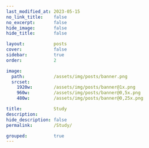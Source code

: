 ```yaml
---
last_modified_at: 2023-05-15
no_link_title:    false 
no_excerpt:       false 
hide_image:       false
hide_title:       false

layout:           posts
cover:            false
sidebar:          true
order:            2

image:
  path:           /assets/img/posts/banner.png
  srcset:
    1920w:        /assets/img/posts/banner@1x.png
    960w:         /assets/img/posts/banner@0,5x.png
    480w:         /assets/img/posts/banner@0,25x.png

title:            Study
description:      
hide_description: false
permalink:        /Study/

grouped:          true
---
```


